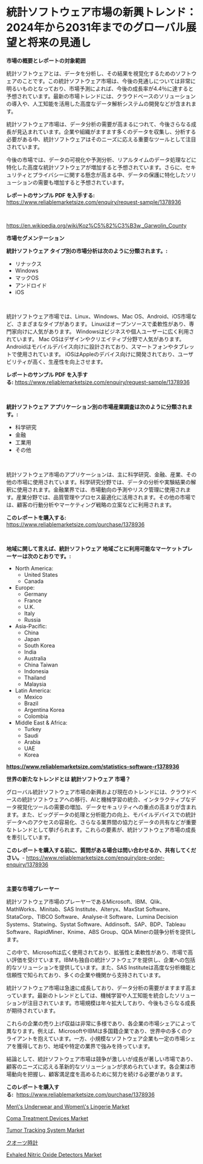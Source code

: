 <p><h1>統計ソフトウェア市場の新興トレンド：2024年から2031年までのグローバル展望と将来の見通し</h1></p><p><strong>市場の概要とレポートの対象範囲</strong></p>
<p><p>統計ソフトウェアとは、データを分析し、その結果を視覚化するためのソフトウェアのことです。この統計ソフトウェア市場は、今後の見通しについては非常に明るいものとなっており、市場予測によれば、今後の成長率が4.4％に達すると予想されています。最新の市場トレンドには、クラウドベースのソリューションの導入や、人工知能を活用した高度なデータ解析システムの開発などが含まれます。</p><p>統計ソフトウェア市場は、データ分析の需要が高まるにつれて、今後さらなる成長が見込まれています。企業や組織がますます多くのデータを収集し、分析する必要がある中、統計ソフトウェアはそのニーズに応える重要なツールとして注目されています。</p><p>今後の市場では、データの可視化や予測分析、リアルタイムのデータ処理などに特化した高度な統計ソフトウェアが増加すると予想されています。さらに、セキュリティとプライバシーに関する懸念が高まる中、データの保護に特化したソリューションの需要も増加すると予想されています。</p></p>
<p><strong>レポートのサンプル PDF を入手する:</strong> <a href="https://www.reliablemarketsize.com/enquiry/request-sample/1378936">https://www.reliablemarketsize.com/enquiry/request-sample/1378936</a></p>
<p>&nbsp;</p>
<p><a href="https://en.wikipedia.org/wiki/Koz%C5%82%C3%B3w,_Garwolin_County">https://en.wikipedia.org/wiki/Koz%C5%82%C3%B3w,_Garwolin_County</a></p>
<p><strong>市場セグメンテーション</strong></p>
<p><strong>統計ソフトウェア タイプ別の市場分析は次のように分類されます。:</strong></p>
<p><ul><li>リナックス</li><li>Windows</li><li>マックOS</li><li>アンドロイド</li><li>iOS</li></ul></p>
<p>&nbsp;</p>
<p><p>統計ソフトウェア市場では、Linux、Windows、Mac OS、Android、iOS市場など、さまざまなタイプがあります。 Linuxはオープンソースで柔軟性があり、専門家向けに人気があります。 Windowsはビジネスや個人ユーザーに広く利用されています。 Mac OSはデザインやクリエイティブ分野で人気があります。 Androidはモバイルデバイス向けに設計されており、スマートフォンやタブレットで使用されています。 iOSはAppleのデバイス向けに開発されており、ユーザビリティが高く、生産性を向上させます。</p></p>
<p><strong>レポートのサンプル PDF を入手する:</strong>&nbsp;<a href="https://www.reliablemarketsize.com/enquiry/request-sample/1378936">https://www.reliablemarketsize.com/enquiry/request-sample/1378936</a></p>
<p>&nbsp;</p>
<p><strong> 統計ソフトウェア アプリケーション別の市場産業調査は次のように分類されます。:</strong></p>
<p><ul><li>科学研究</li><li>金融</li><li>工業用</li><li>その他</li></ul></p>
<p>&nbsp;</p>
<p><p>統計ソフトウェア市場のアプリケーションは、主に科学研究、金融、産業、その他の市場に使用されています。科学研究分野では、データの分析や実験結果の解釈に使用されます。金融業界では、市場動向の予測やリスク管理に使用されます。産業分野では、品質管理やプロセス最適化に活用されます。その他の市場では、顧客の行動分析やマーケティング戦略の立案などに利用されます。</p></p>
<p><strong>このレポートを購入する:</strong>&nbsp; <a href="https://www.reliablemarketsize.com/purchase/1378936">https://www.reliablemarketsize.com/purchase/1378936</a></p>
<p>&nbsp;</p>
<p><strong>地域に関して言えば、統計ソフトウェア 地域ごとに利用可能なマーケットプレーヤーは次のとおりです。:</strong></p>
<p><ul>
    <li>
        North America:
        <ul>
            <li>United States</li>
            <li>Canada</li>
        </ul>
    </li>
    <li>
        Europe:
        <ul>
            <li>Germany</li>
            <li>France</li>
            <li>U.K.</li>
            <li>Italy</li>
            <li>Russia</li>
        </ul>
    </li>
    <li>
        Asia-Pacific:
        <ul>
            <li>China</li>
            <li>Japan</li>
            <li>South Korea</li>
            <li>India</li>
            <li>Australia</li>
            <li>China Taiwan</li>
            <li>Indonesia</li>
            <li>Thailand</li>
            <li>Malaysia</li>
        </ul>
    </li>
    <li>
        Latin America:
        <ul>
            <li>Mexico</li>
            <li>Brazil</li>
            <li>Argentina Korea</li>
            <li>Colombia</li>
        </ul>
    </li>
    <li>
        Middle East & Africa:
        <ul>
            <li>Turkey</li>
            <li>Saudi</li>
            <li>Arabia</li>
            <li>UAE</li>
            <li>Korea</li>
        </ul>
    </li>
    </ul></p>
<p><strong><a href="https://www.reliablemarketsize.com/statistics-software-r1378936">https://www.reliablemarketsize.com/statistics-software-r1378936</a></strong>&nbsp;</p>
<p><strong>世界の新たなトレンドとは 統計ソフトウェア 市場？</strong></p>
<p><p>グローバル統計ソフトウェア市場の新興および現在のトレンドには、クラウドベースの統計ソフトウェアへの移行、AIと機械学習の統合、インタラクティブなデータ視覚化ツールの需要の増加、データセキュリティへの重点の高まりが含まれます。また、ビッグデータの処理と分析能力の向上、モバイルデバイスでの統計データへのアクセスの容易化、さらなる業界間の協力とデータの共有などが重要なトレンドとして挙げられます。これらの要素が、統計ソフトウェア市場の成長を牽引しています。</p></p>
<p><strong>このレポートを購入する前に、質問がある場合は問い合わせるか、共有してください。</strong>- <a href="https://www.reliablemarketsize.com/enquiry/pre-order-enquiry/1378936">https://www.reliablemarketsize.com/enquiry/pre-order-enquiry/1378936</a></p>
<p>&nbsp;</p>
<p><strong>主要な市場プレーヤー</strong></p>
<p><p>統計ソフトウェア市場のプレーヤーであるMicrosoft、IBM、Qlik、MathWorks、Minitab、SAS Institute、Alteryx、MaxStat Software、StataCorp、TIBCO Software、Analyse-it Software、Lumina Decision Systems、Statwing、Systat Software、Addinsoft、SAP、BDP、Tableau Software、RapidMiner、Knime、ABS Group、QDA Minerの競争分析を提供します。</p><p>この中で、Microsoftは広く使用されており、拡張性と柔軟性があり、市場で高い評価を受けています。IBMも独自の統計ソフトウェアを提供し、企業への包括的なソリューションを提供しています。また、SAS Instituteは高度な分析機能と信頼性で知られており、多くの企業や機関から支持されています。</p><p>統計ソフトウェア市場は急速に成長しており、データ分析の需要がますます高まっています。最新のトレンドとしては、機械学習や人工知能を統合したソリューションが注目されています。市場規模は年々拡大しており、今後もさらなる成長が期待されています。</p><p>これらの企業の売り上げ収益は非常に多様であり、各企業の市場シェアによって異なります。例えば、MicrosoftやIBMは多国籍企業であり、世界中の多くのクライアントを抱えています。一方、小規模なソフトウェア企業も一定の市場シェアを獲得しており、地域や特定の業界で強みを持っています。</p><p>結論として、統計ソフトウェア市場は競争が激しいが成長が著しい市場であり、顧客のニーズに応える革新的なソリューションが求められています。各企業は市場動向を把握し、顧客満足度を高めるために努力を続ける必要があります。</p></p>
<p><strong>このレポートを購入する:</strong>&nbsp;&nbsp;<a href="https://www.reliablemarketsize.com/purchase/1378936">https://www.reliablemarketsize.com/purchase/1378936</a></p>
<p><p><a href="https://github.com/allanwarjri/Market-Research-Report-List-1/blob/main/mens-underwear-and-womens-lingerie-market.md">Men\'s Underwear and Women\'s Lingerie Market</a></p><p><a href="https://issuu.com/reportprime-2/docs/coma-treatment-devices-market-size-2030.pptx">Coma Treatment Devices Market</a></p><p><a href="https://github.com/gordonLyman1905/Market-Research-Report-List-1/blob/main/tumor-tracking-system-market.md">Tumor Tracking System Market</a></p><p><a href="https://github.com/DanykaKilback/Market-Research-Report-List-2/blob/main/9984891895.md">クオーツ時計</a></p><p><a href="https://medium.com/@stevenlane654/exhaled-nitric-oxide-detectors-market-trends-a-detailed-study-of-its-market-segmentation-and-83524bc96fd9">Exhaled Nitric Oxide Detectors Market</a></p></p>